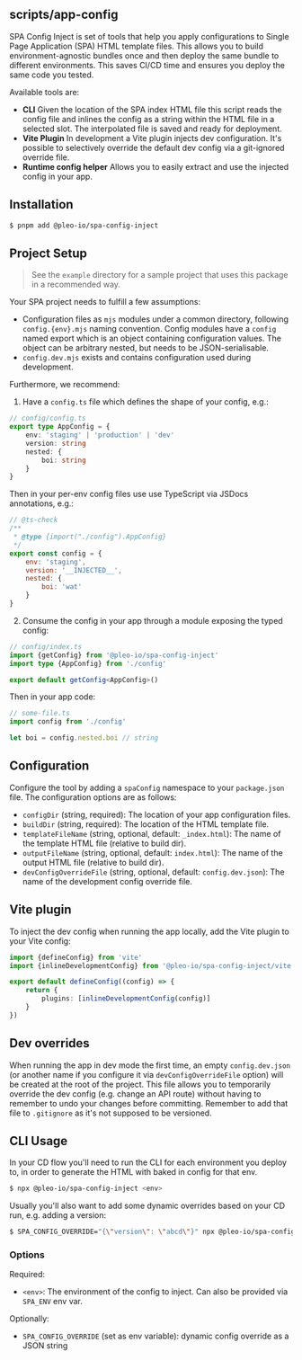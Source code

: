 ## scripts/app-config

SPA Config Inject is set of tools that help you apply configurations to Single Page Application
(SPA) HTML template files. This allows you to build environment-agnostic bundles once and then
deploy the same bundle to different environments. This saves CI/CD time and ensures you deploy the
same code you tested.

Available tools are:

-   **CLI** Given the location of the SPA index HTML file this script reads the config file and
    inlines the config as a string within the HTML file in a selected slot. The interpolated file is
    saved and ready for deployment.
-   **Vite Plugin** In development a Vite plugin injects dev configuration. It's possible to
    selectively override the default dev config via a git-ignored override file.
-   **Runtime config helper** Allows you to easily extract and use the injected config in your app.

## Installation

```sh
$ pnpm add @pleo-io/spa-config-inject
```

## Project Setup

> See the `example` directory for a sample project that uses this package in a recommended way.

Your SPA project needs to fulfill a few assumptions:

-   Configuration files as `mjs` modules under a common directory, following `config.{env}.mjs`
    naming convention. Config modules have a `config` named export which is an object containing
    configuration values. The object can be arbitrary nested, but needs to be JSON-serialisable.
-   `config.dev.mjs` exists and contains configuration used during development.

Furthermore, we recommend:

1. Have a `config.ts` file which defines the shape of your config, e.g.:

```ts
// config/config.ts
export type AppConfig = {
    env: 'staging' | 'production' | 'dev'
    version: string
    nested: {
        boi: string
    }
}
```

Then in your per-env config files use use TypeScript via JSDocs annotations, e.g.:

```mjs
// @ts-check
/**
 * @type {import("./config").AppConfig}
 */
export const config = {
    env: 'staging',
    version: '__INJECTED__',
    nested: {
        boi: 'wat'
    }
}
```

2. Consume the config in your app through a module exposing the typed config:

```ts
// config/index.ts
import {getConfig} from '@pleo-io/spa-config-inject'
import type {AppConfig} from './config'

export default getConfig<AppConfig>()
```

Then in your app code:

```ts
// some-file.ts
import config from './config'

let boi = config.nested.boi // string
```

## Configuration

Configure the tool by adding a `spaConfig` namespace to your `package.json` file. The configuration
options are as follows:

-   `configDir` (string, required): The location of your app configuration files.
-   `buildDir` (string, required): The location of the HTML template file.
-   `templateFileName` (string, optional, default: `_index.html`): The name of the template HTML
    file (relative to build dir).
-   `outputFileName` (string, optional, default: `index.html`): The name of the output HTML file
    (relative to build dir).
-   `devConfigOverrideFile` (string, optional, default: `config.dev.json`): The name of the
    development config override file.

## Vite plugin

To inject the dev config when running the app locally, add the Vite plugin to your Vite config:

```ts
import {defineConfig} from 'vite'
import {inlineDevelopmentConfig} from '@pleo-io/spa-config-inject/vite'

export default defineConfig((config) => {
    return {
        plugins: [inlineDevelopmentConfig(config)]
    }
})
```

## Dev overrides

When running the app in dev mode the first time, an empty `config.dev.json` (or another name if you
configure it via `devConfigOverrideFile` option) will be created at the root of the project. This
file allows you to temporarily override the dev config (e.g. change an API route) without having to
remember to undo your changes before committing. Remember to add that file to `.gitignore` as it's
not supposed to be versioned.

## CLI Usage

In your CD flow you'll need to run the CLI for each environment you deploy to, in order to generate
the HTML with baked in config for that env.

```sh
$ npx @pleo-io/spa-config-inject <env>
```

Usually you'll also want to add some dynamic overrides based on your CD run, e.g. adding a version:

```sh
$ SPA_CONFIG_OVERRIDE="{\"version\": \"abcd\"}" npx @pleo-io/spa-config-inject staging
```

### Options

Required:

-   `<env>`: The environment of the config to inject. Can also be provided via `SPA_ENV` env var.

Optionally:

-   `SPA_CONFIG_OVERRIDE` (set as env variable): dynamic config override as a JSON string
